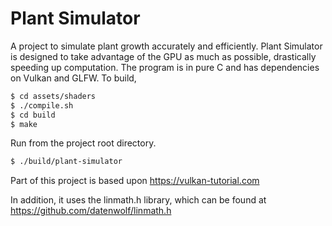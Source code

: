 # Plant Simulator

A project to simulate plant growth accurately and efficiently. Plant Simulator is designed to take advantage of the GPU as much as possible, drastically speeding up computation. The program is in pure C and has dependencies on Vulkan and GLFW. To build, 

```bash
$ cd assets/shaders
$ ./compile.sh
$ cd build
$ make
```

Run from the project root directory.

```bash
$ ./build/plant-simulator
```

Part of this project is based upon 
<https://vulkan-tutorial.com>

In addition, it uses the linmath.h library, which can be found at <https://github.com/datenwolf/linmath.h>